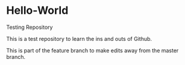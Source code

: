 # Hello-World
Testing Repository

This is a test repository to learn the ins and outs of Github.

This is part of the feature branch to make edits away from the master branch.
